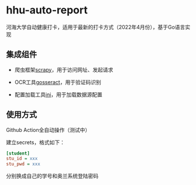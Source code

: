 # hhu-auto-report

河海大学自动健康打卡，适用于最新的打卡方式（2022年4月份），基于Go语言实现



## 集成组件

- 爬虫框架[scrapy](https://github.com/scrapy/scrapy)，用于访问网址、发起请求
- OCR工具[gosseract](https://github.com/otiai10/gosseract)，用于验证码识别

- 配置加载工具[ini](https://github.com/go-ini/ini)，用于加载数据源配置



## 使用方式

Github Action全自动操作（测试中）

建立secrets，格式如下：

```ini
[student]
stu_id = xxx
stu_pwd = xxx
```

分别换成自己的学号和奥兰系统登陆密码

